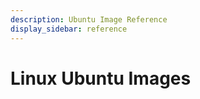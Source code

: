 ```yaml
---
description: Ubuntu Image Reference
display_sidebar: reference
---
```


# Linux Ubuntu Images








<FeatureNotAvailable/>
